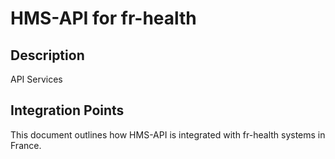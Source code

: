 # HMS-API for fr-health

## Description

API Services

## Integration Points

This document outlines how HMS-API is integrated with fr-health systems in France.
